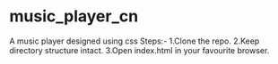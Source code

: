 # music_player_cn
A music player designed using css
Steps:- 
  1.Clone the repo.
  2.Keep directory structure intact.
  3.Open index.html in your favourite browser.
